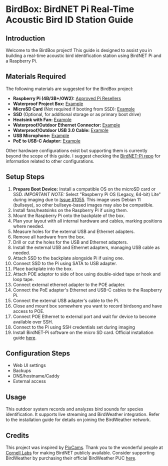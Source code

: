# BirdBox: BirdNET Pi Real-Time Acoustic Bird ID Station Guide

## Introduction
Welcome to the BirdBox project! This guide is designed to assist you in building a real-time acoustic bird identification station using BirdNET Pi and a Raspberry Pi.

## Materials Required
The following materials are suggested for the BirdBox project:

- **Raspberry Pi (4B/3B+/0W2):** [Approved Pi Resellers](https://www.raspberrypi.com/resellers/?q=)
- **Waterproof Project Box:** [Example](https://www.amazon.com/dp/B085QCT543)
- **MicroSD Card** (Not required if booting from SSD): [Example](https://www.amazon.com/dp/B09W9XYQCQ)
- **SSD** (Optional, for additional storage or as primary boot drive)
- **Heatsink with Fan:** [Example](https://www.amazon.com/dp/B07Z3Q417K)
- **Waterproof/Outdoor Ethernet Connector:** [Example](https://www.amazon.com/dp/B07PH4GL2F)
- **Waterproof/Outdoor USB 3.0 Cable:** [Example](https://www.amazon.com/dp/B079957VC3)
- **USB Microphone:** [Example](https://www.amazon.com/dp/B06XCKGLTP)
- **PoE to USB-C Adapter:** [Example](https://www.amazon.com/dp/B087F4QCTR)

Other hardware configurations exist but supporting them is currently beyond the scope of this guide.
I suggest checking the [BirdNET-Pi repo](https://github.com/mcguirepr89/BirdNET-Pi) for information related to other configurations.

## Setup Steps
1. **Prepare Boot Device:** Install a compatible OS on the microSD card or SSD. 
   *IMPORTANT NOTE:* Select "Raspberry Pi OS (Legacy, 64-bit) Lite" during imaging due to [Issue #1055](https://github.com/mcguirepr89/BirdNET-Pi/issues/1055).
   This image uses Debian 11 (bullseye), so other bullseye-based images may also be compatible.
2. Install fans/heatsinks on the Raspberry Pi if using them.
4. Mount the Raspberry Pi onto the backplate of the box.
5. Plan your layout with all internal hardware and cables, marking positions where needed.
6. Measure holes for the external USB and Ethernet adapters.
7. Remove all hardware from the box.
8. Drill or cut the holes for the USB and Ethernet adapters.
9. Install the external USB and Ethernet adapters, managing USB cable as needed.
10. Attach SSD to the backplate alongside Pi if using one.
11. Connect SSD to the Pi using SATA to USB adapter.
12. Place backplate into the box.
13. Attach POE adaptor to side of box using double-sided tape or hook and loop tape.
14. Connect external ethernet adapter to the POE adapter.
15. Connect the PoE adapter's Ethernet and USB-C cables to the Raspberry Pi.
16. Connect the external USB adapter's cable to the Pi.
17. Close and mount box somewhere you want to record birdsong and have access to POE.
18. Connect POE Ethernet to external port and wait for device to become available over SSH.
20. Connect to the Pi using SSH credentials set during imaging
21. Install BirdNET-Pi software on the micro SD card. Official installation guide [here](https://github.com/mcguirepr89/BirdNET-Pi/wiki/Installation-Guide).

## Configuration Steps
- Web UI settings
- Backups
- DNS/hostname/Caddy
- External access

## Usage
This outdoor system records and analyzes bird sounds for species identification. It supports live streaming and BirdWeather integration. 
Refer to the installation guide for details on joining the BirdWeather network.

## Credits
This project was inspired by [PixCams](https://pixcams.com/building-a-birdnet-pi-real-time-acoustic-bird-id-station/). 
Thank you to the wonderful people at [Cornell Labs](https://birdnet.cornell.edu/) for making BirdNET publicly available.
Consider supporting BirdWeather by purchasing their official BirdWeather PUC [here](https://www.birdweather.com/).


